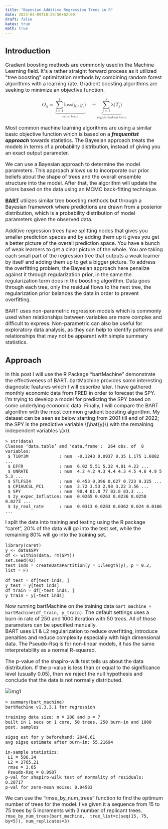 ```yaml
---
title: "Bayesian Additive Regression Trees in R"
date: 2023-04-09T18:29:50+02:00
draft: false
katex: true
math: true
---
```

<span style="font-size:16px;">

## Introduction

Gradient boosting methods are commonly used in the Machine Learning
field. It's a rather straight forward process as it utilized "tree
boosting" optimization methods by combining random forest algorithms
with a learning rate. Gradient boosting algorithms are seeking to
minimize an objective function.

<math xmlns="http://www.w3.org/1998/Math/MathML" display="block">
  <mi>O</mi>
          <msub>
            <mi></mi>
            <mi>ij</mi>
          </msub>
  <mo>=</mo>
  <munder>
    <mrow class="MJX-TeXAtom-OP MJX-fixedlimits">
      <munder>
        <mrow>
          <munderover>
            <mo>&#x2211;<!-- ∑ --></mo>
            <mrow class="MJX-TeXAtom-ORD">
              <mi>i</mi>
              <mo>=</mo>
              <mn>1</mn>
            </mrow>
            <mi>I</mi>
          </munderover>
          <mtext>loss</mtext>
          <mo stretchy="false">(</mo>
          <msub>
            <mi>y</mi>
            <mi>i</mi>
          </msub>
          <mo>,</mo>
          <msub>
            <mrow class="MJX-TeXAtom-ORD">
              <mover>
                <mi>y</mi>
                <mo stretchy="false">&#x007E;<!-- ~ --></mo>
              </mover>
            </mrow>
            <mi>i</mi>
          </msub>
          <mo stretchy="false">)</mo>
        </mrow>
        <mo>&#x23DF;<!-- ⏟ --></mo>
      </munder>
    </mrow>
    <mrow class="MJX-TeXAtom-ORD">
      <mtext>error term</mtext>
    </mrow>
  </munder>
  <mspace width="1em" />
  <mo>+</mo>
  <munder>
    <mrow class="MJX-TeXAtom-OP MJX-fixedlimits">
      <munder>
        <mrow>
          <munderover>
            <mo>&#x2211;<!-- ∑ --></mo>
            <mrow class="MJX-TeXAtom-ORD">
              <mi>j</mi>
              <mo>=</mo>
              <mn>1</mn>
            </mrow>
            <mi>J</mi>
          </munderover>
          <mi mathvariant="normal">&#x03BB;<!-- λ --></mi>
          <mo stretchy="false">(</mo>
          <msub>
            <mi>T</mi>
            <mi>j</mi>
          </msub>
          <mo stretchy="false">)</mo>
        </mrow>
        <mo>&#x23DF;<!-- ⏟ --></mo>
      </munder>
    </mrow>
    <mrow class="MJX-TeXAtom-ORD">
      <mtext>regularization term</mtext>
    </mrow>
  </munder>
</math>

Most common machine learning algorithms are using a similar basic
objective function which is based on a ***frequentist approach***
towards statistics. The Bayesian approach treats the models in terms of
a probability distribution, instead of giving you an exact output
parameter.

We can use a Bayesian approach to determine the model parameters. This
approach allows us to incorporate our prior beliefs about the shape of
trees and the overall ensemble structure into the model. After that, the
algorithm will update the priors based on the data using an MCMC
back-fitting technique.

**<u>BART</u>** utilizes similar tree boosting methods but
through a Bayesian framework where predictions are drawn from a
posterior distribution, which is a probability distribution of model
parameters given the observed data.

Additive regression trees have splitting nodes that gives you smaller
prediction spaces and by adding them up it gives you get a better
picture of the overall prediction space. You have a bunch of weak
learners to get a clear picture of the whole. You are taking each small
part of the regression tree that outputs a weak learner by itself and
adding them up to get a bigger picture. To address the overfitting
problem, the Bayesian approach here penalize against it through
regularization prior, in the same the regularization term does in the
boosting algorithm. Data goes through each tree, only the residual flows
to the next tree, the regularization prior balances the data in order to
prevent overfitting. 

BART uses non-parametric regression models which is commonly used when
relationships between variables are more complex and difficult to
express. Non-parametric can also be useful for exploratory data
analysis, as they can help to identify patterns and relationships that
may not be apparent with simple summary statistics.

## Approach

In this post I will use the R Package “bartMachine” demonstrate the
effectiveness of BART. bartMachine provides some interesting diagnostic features
which I will describe later. I have gathered monthly economic data from FRED in
order to forecast the SPY. I’m trying to develop a model for predicting the SPY
based on some underlying economic data. Finally, I will compare the BART
algorithm with the most common gradient boosting algorithm. My dataset can be
seen as below starting from 2001 till end of 2022; the SPY is the predictive
variable \\(\hat{y}\\) with the remaining independent variables \\(x\\).

```{r snippetName, echo=F}
> str(data)
Classes ‘data.table’ and 'data.frame':  264 obs. of  8 variables:
 $ T10Y3M            : num  -0.1243 0.0937 0.35 1.175 1.6882 ...
 $ EFFR              : num  6.02 5.51 5.32 4.81 4.23 ...
 $ UNRATE            : num  4.2 4.2 4.3 4.4 4.3 4.5 4.6 4.9 5 5.3 ...
 $ STLFSI4           : num  0.453 0.396 0.627 0.723 0.325 ...
 $ CPIAUCSL_PC1      : num  3.72 3.53 2.98 3.22 3.56 ...
 $ SPY               : num  90.4 81.8 77 83.8 83.3 ...
 $ 2y_expec_Inflation: num  0.0265 0.0263 0.0236 0.0258 0.0273 ...
 $ 1y_real_rate      : num  0.0313 0.0283 0.0362 0.024 0.0186 ...
```

I split the data into training and testing using the R package “caret”,
20% of the data will go into the test set, while the remaining 80% will go into
the training set.

```{r snippetName, echo=F}
library(caret)
y <- data$SPY
df <- within(data, rm(SPY))
set.seed(42) 
test_inds = createDataPartition(y = 1:length(y), p = 0.2, list = F)

df_test = df[test_inds, ]
y_test = y[test_inds]
df_train = df[-test_inds, ]
y_train = y[-test_inds]
```
Now running bartMachine on the training data ``bart_machine = bartMachine(df_train, y_train)``. The default settings uses a burn-in rate of 250 and 1000 iteration with 50 trees. All of those parameters can be specified manually. <br>
BART uses L1 & L2 regularization to reduce overfitting, introduce penalties and
reduce complexity especially with high dimensional data.
The Pseudo-Rsq is for non-linear models, it has the same interpretability as a
normal R-squared. 

The p-value of the shapiro-wilk test tells us about
the data distribution. If the p-value is less than or equal to the significance
level (usually 0.05), then we reject the null hypothesis and conclude that the
data is not normally distributed.

![img1](/blogpage/static/images/8750.png)

```
> summary(bart_machine)
bartMachine v1.3.3.1 for regression

training data size: n = 208 and p = 7 
built in 1 secs on 1 core, 50 trees, 250 burn-in and 1000 post. samples

sigsq est for y beforehand: 2046.61 
avg sigsq estimate after burn-in: 55.21694 

in-sample statistics:
 L1 = 586.34 
 L2 = 2765.21 
 rmse = 3.65 
 Pseudo-Rsq = 0.9987
p-val for shapiro-wilk test of normality of residuals: 0.28717 
p-val for zero-mean noise: 0.94583 
```

We can use the “rmse_by_num_trees” function to find the optimum number of trees
for the model. I’ve given it a sequence from 15 to 75 trees by 5 increments with
3 number of replicant trees. <br>``
rmse_by_num_trees(bart_machine, 
                  tree_list=c(seq(15, 75, by=5)),
                  num_replicates=3) `` 



</span>
